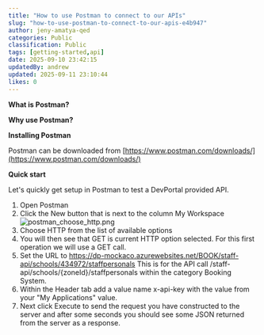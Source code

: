 ```yaml
---
title: "How to use Postman to connect to our APIs"
slug: "how-to-use-postman-to-connect-to-our-apis-e4b947"
author: jeny-amatya-qed
categories: Public
classification: Public
tags: [getting-started,api]
date: 2025-09-10 23:42:15 
updatedBy: andrew
updated: 2025-09-11 23:10:44 
likes: 0
---
```


**What is Postman?**


**Why use Postman?**


**Installing Postman**

Postman can be downloaded from [https://www.postman.com/downloads/](https://www.postman.com/downloads/)

**Quick start**

Let's quickly get setup in Postman to test a DevPortal provided API.

1. Open Postman
2. Click the New button that is next to the column My Workspace 
![postman_choose_http.png](https://sadevportal3.blob.core.windows.net/root/postman_choose_http.png)
4. Choose HTTP from the list of available options
5. You will then see that GET is current HTTP option selected. For this first operation we will use a GET call.
6. Set the URL to https://dp-mockaco.azurewebsites.net/BOOK/staff-api/schools/434972/staffpersonals
This is for the API call /staff-api/schools/{zoneId}/staffpersonals within the category Booking System.
7. Within the Header tab add a value name x-api-key with the value from your "My Applications" value.
8. Next click Execute to send the request you have constructed to the server and after some seconds you should see some JSON returned from the server as a response.